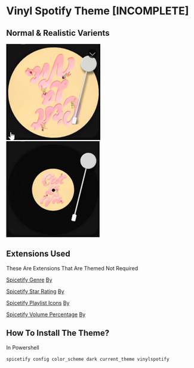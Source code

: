# Vinyl Spotify Theme [INCOMPLETE]

## Normal & Realistic Varients

![picture](./assets/other/example-normal.gif) ![picture](./assets/other/example-realistic.gif)

## Extensions Used
These Are Extensions That Are Themed Not Required

[Spicetify Genre](https://github.com/Shinyhero36/Spicetify-Genre) [By](https://github.com/Shinyhero36/Spicetify-Genre)

[Spicetify Star Rating](https://github.com/duffey/spotify-star-ratings) [By](https://github.com/duffey)

[Spicetify Playlist Icons](https://github.com/jeroentvb/spicetify-playlist-icons) [By](https://github.com/jeroentvb)

[Spicetify Volume Percentage](https://github.com/daksh2k/Spicetify-stuff) [By](https://github.com/daksh2k)

## How To Install The Theme?

In Powershell

```
spicetify config color_scheme dark current_theme vinylspotify
```
